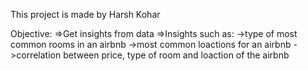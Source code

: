 This project is made by 
Harsh Kohar

Objective:
=>Get insights from data
=>Insights such as:
   ->type of most common rooms in an airbnb
   ->most common loactions for an airbnb
   ->correlation between price, type of room and loaction of the airbnb

